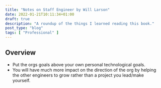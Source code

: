 ```yaml
---
title: "Notes on Staff Engineer by Will Larson"
date: 2022-01-21T10:11:34+01:00
draft: true
description: "A roundup of the things I learned reading this book."
post_type: "blog"
tags: [ "Professional" ]
---
```


## Overview

* Put the orgs goals above your own personal technological goals.
* You will have much more impact on the direction of the org by helping the other engineers to grow rather than a project you lead/make yourself.